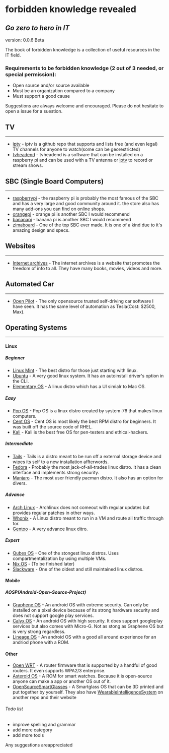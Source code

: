 # forbidden knowledge revealed
## _Go zero to hero in IT_
version: 0.0.6 Beta

The book of forbidden knowledge is a collection of useful resources in the IT field. 

### Requirements to be forbidden knowledge (2 out of 3 needed, or special permission):
- Open source and/or source available
- Must be an organization compared to a company
- Must support a good cause 

Suggestions are always welcome and encouraged. Please do not hesitate to open a issue for a suestion.

## TV
-----
- [iptv] - iptv is a github repo that supports and lists free (and even legal) TV channels for anyone to watch(some can be georestricted)
- [tvheadend] - tvheadend is a software that can be installed on a raspberry pi and can be used with a TV antenna or [iptv] to record or stream shows.

## SBC (Single Board Computers)
------------------------------
- [raspberrypi] - the raspberry pi is probably the most famous of the SBC and has a very large and good community around it. the store also has many add-ons you can find on online shops.
- [orangepi] - orange pi is another SBC I would recommend
- [bananapi] - banana pi is another SBC I would recommend
- [zimaboard] - One of the top SBC ever made. It is one of a kind due to it's amazing design and specs.

## Websites
------------
- [Internet archives] - The internet archives is a website that promotes the freedom of info to all. They have many books, movies, videos and more.

## Automated Car
----------------
- [Open Pilot] - The only opensource trusted self-driving car software I have seen. It has the same level of automation as Tesla(Cost: $2500, Max).

## Operating Systems
---------------------------------------
#### Linux
##### Beginner
- [Linux Mint] - The best distro for those just starting with linux.
- [Ubuntu] - A very good linux system. It has an autoinstall driver's option in the CLI.
- [Elementary OS] - A linux distro which has a UI simialr to Mac OS.

##### Easy
- [Pop OS] - Pop OS is a linux distro created by system-76 that makes linux computers.
- [Cent OS] - Cent OS is most likely the best RPM distro for beginners. It was built off the source code of RHEL.
- [Kali] - Kali is the best free OS for pen-testers and ethical-hackers.

##### Intermediate
- [Tails] - Tails is a distro meant to be run off a external storage device and wipes its self to a new installation affterwords.
- [Fedora] - Probably the most jack-of-all-trades linux distro. It has a clean interface and implements strong security.
- [Manjaro] - The most user friendly pacman distro. It also has an option for divers.

##### Advance
- [Arch Linux] - Archlinux does not comeout with regular updates but provides regular patches in other ways.
- [Whonix] - A Linux distro meant to run in a VM and route all traffic through tor.
- [Gentoo] - A very advance linux ditro.

##### Expert
- [Qubes OS] - One of the stongest linux distros. Uses compartmentalization by using multiple VMs.
- [Nix OS] - (To be finished later)
- [Slackware] - One of the oldest and still maintained linux distros.

#### Mobile

##### AOSP(Android-Open-Source-Project)
- [Graphene OS] - An android OS with extreme security. Can only be installed on a pixel device because of its strong hardware security and does not support google play services.
- [Calyx OS] - An android OS with high security. It does support googleplay services but also comes with Micro-G. Not as stong as Graphene OS but is very strong regardless.
- [Lineage OS] - An android OS with a good all around experience for an andriod phone with a ROM.

#### Other
- [Open WRT] - A router firmware that is supported by a handful of good routers. It even supports WPA2/3 enterprise.
- [Asteroid OS] - A ROM for smart watches. Because it is open-source anyone can make a app or another OS out of it.
- [OpenSourceSmartGlasses] - A Smartglass OS that can be 3D printed and put together by yourself. They also have [WearableIntelligenceSystem] on another repo and their website

###### Todo list
- improve spelling and grammar
- add more category
- add more tools

Any suggestions areappreciated

[//]:#
   [Internet archives]: <https://archive.org/>
   [iptv]: <https://github.com/iptv-org/iptv>
   [Tvheadend]: <https://github.com/tvheadend/tvheadend>
   [Raspberrypi]: <https://www.raspberrypi.com/>
   [Orangepi]: <http://www.orangepi.org/>
   [Bananapi]: <https://www.banana-pi.org/>
   [Linux Mint]: <https://www.linuxmint.com/>
   [Ubuntu]: <https://ubuntu.com/>
   [Elementary OS]: <https://www.elementaryos.org/>
   [Pop OS]: <https://pop.system76.com/>
   [Cent OS]: <https://www.centos.org/>
   [Kali]: <https://www.kali.org/>
   [Tails]: <https://tails.boum.org/index.html>
   [Fedora]: <https://getfedora.org/>
   [Manjaro]: <https://manjaro.org/>
   [Arch Linux]: <https://archlinux.org/>
   [Whonix]: <https://www.whonix.org/>
   [Gentoo]: <https://www.gentoo.org/>
   [Qubes OS]: <https://www.qubes-os.org/>
   [Nix OS]: <https://nixos.org/>
   [Slackware]: <http://www.slackware.com/>
   [Graphene OS]: <https://grapheneos.org/>
   [Calyx OS]: <https://calyxos.org/>
   [Lineage OS]: <https://lineageos.org/>
   [Open WRT]: <https://openwrt.org/>
   [Zimaboard]: <https://www.zimaboard.com/>
   [Asteroid OS]: <https://asteroidos.org/>
   [Open Pilot]: <https://comma.ai/>
   [OpenSourceSmartGlasses]: <https://github.com/TeamOpenSmartGlasses/OpenSourceSmartGlasses>
   [WearableIntelligenceSystem]: <https://github.com/emexlabs/WearableIntelligenceSystem>
